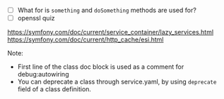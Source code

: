 - [ ] What for is `something` and `doSomething` methods are used for?
- [ ] openssl quiz

https://symfony.com/doc/current/service_container/lazy_services.html
https://symfony.com/doc/current/http_cache/esi.html

Note:
- First line of the class doc block is used as a comment for debug:autowiring
- You can deprecate a class through service.yaml, by using `deprecate` field of a class definition.